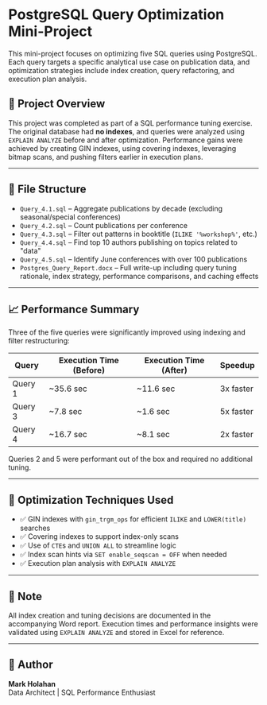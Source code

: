 # PostgreSQL Query Optimization Mini-Project

This mini-project focuses on optimizing five SQL queries using PostgreSQL. Each query targets a specific analytical use case on publication data, and optimization strategies include index creation, query refactoring, and execution plan analysis.

## 🔧 Project Overview

This project was completed as part of a SQL performance tuning exercise. The original database had **no indexes**, and queries were analyzed using `EXPLAIN ANALYZE` before and after optimization. Performance gains were achieved by creating GIN indexes, using covering indexes, leveraging bitmap scans, and pushing filters earlier in execution plans.

---

## 📂 File Structure

- `Query_4.1.sql` – Aggregate publications by decade (excluding seasonal/special conferences)
- `Query_4.2.sql` – Count publications per conference
- `Query_4.3.sql` – Filter out patterns in booktitle (`ILIKE '%workshop%'`, etc.)
- `Query_4.4.sql` – Find top 10 authors publishing on topics related to "data"
- `Query_4.5.sql` – Identify June conferences with over 100 publications
- `Postgres_Query_Report.docx` – Full write-up including query tuning rationale, index strategy, performance comparisons, and caching effects

---

## 📈 Performance Summary

Three of the five queries were significantly improved using indexing and filter restructuring:

| Query | Execution Time (Before) | Execution Time (After) | Speedup |
|-------|--------------------------|-------------------------|---------|
| Query 1 | ~35.6 sec | ~11.6 sec | 3x faster |
| Query 3 | ~7.8 sec | ~1.6 sec | 5x faster |
| Query 4 | ~16.7 sec | ~8.1 sec | 2x faster |

Queries 2 and 5 were performant out of the box and required no additional tuning.

---

## 🧠 Optimization Techniques Used

- ✅ GIN indexes with `gin_trgm_ops` for efficient `ILIKE` and `LOWER(title)` searches
- ✅ Covering indexes to support index-only scans
- ✅ Use of `CTE`s and `UNION ALL` to streamline logic
- ✅ Index scan hints via `SET enable_seqscan = OFF` when needed
- ✅ Execution plan analysis with `EXPLAIN ANALYZE`

---

## 📌 Note

All index creation and tuning decisions are documented in the accompanying Word report. Execution times and performance insights were validated using `EXPLAIN ANALYZE` and stored in Excel for reference.

---

## 🧾 Author

**Mark Holahan**  
Data Architect | SQL Performance Enthusiast
